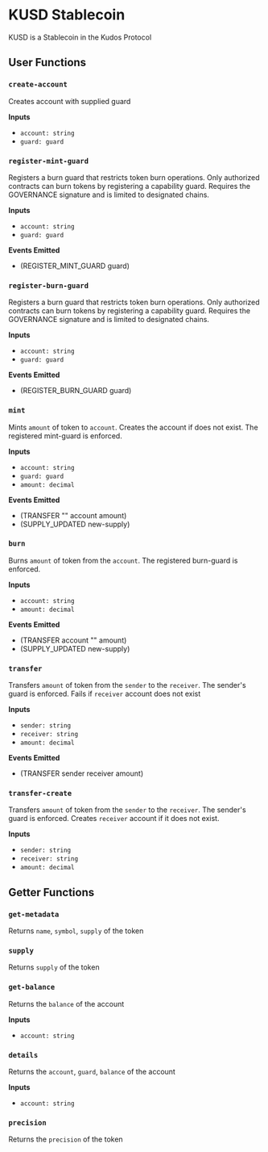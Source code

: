 # KUSD Stablecoin

KUSD is a Stablecoin in the Kudos Protocol

## User Functions
 
### `create-account`

Creates account with supplied guard 

**Inputs**  
- `account: string`
- `guard: guard`

### `register-mint-guard`

Registers a burn guard that restricts token burn operations.
Only authorized contracts can burn tokens by registering a capability guard.
Requires the GOVERNANCE signature and is limited to designated chains.

**Inputs**  
- `account: string`
- `guard: guard`

**Events Emitted**
- (REGISTER_MINT_GUARD guard) 

### `register-burn-guard`

Registers a burn guard that restricts token burn operations.
Only authorized contracts can burn tokens by registering a capability guard.
Requires the GOVERNANCE signature and is limited to designated chains.

**Inputs**  
- `account: string`
- `guard: guard`

**Events Emitted**
- (REGISTER_BURN_GUARD guard) 

### `mint`

Mints `amount` of token to `account`. Creates the account if does not exist. The registered mint-guard is enforced. 

**Inputs**  
- `account: string`
- `guard: guard`
- `amount: decimal`

**Events Emitted**
- (TRANSFER "" account amount) 
- (SUPPLY_UPDATED new-supply) 

### `burn`

Burns `amount` of token from the `account`. The registered burn-guard is enforced. 

**Inputs**  
- `account: string`
- `amount: decimal`

**Events Emitted**
- (TRANSFER account "" amount) 
- (SUPPLY_UPDATED new-supply) 

### `transfer`
Transfers `amount` of token from the `sender` to the `receiver`. The sender's guard is enforced. Fails if `receiver` account does not exist

**Inputs**  
- `sender: string`
- `receiver: string`
- `amount: decimal`

**Events Emitted**
- (TRANSFER sender receiver amount) 

### `transfer-create`
Transfers `amount` of token from the `sender` to the `receiver`. The sender's guard is enforced. Creates `receiver` account if it does not exist. 

**Inputs**  
- `sender: string`
- `receiver: string`
- `amount: decimal`

## Getter Functions

### `get-metadata`
Returns `name`, `symbol`, `supply` of the token

### `supply`
Returns `supply` of the token

### `get-balance`
Returns the `balance` of the account

**Inputs**  
- `account: string`

### `details`
Returns the `account`, `guard`, `balance` of the account

**Inputs**  
- `account: string`

### `precision`

Returns the `precision` of the token